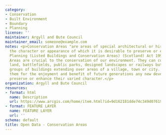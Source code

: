 ```yaml
---
category:
- Conservation
- Built Environment
- Boundary
- Planning
license: ''
maintainer: Argyll and Bute Council
maintainer_email: someone@example.com
notes: <p>Conservation Areas "are areas of special architectural or historic interest,
  the character or appearance of which it is desirable to preserve or enhance". S.61
  Planning (Listed Buildings and Conservation Areas) (Scotland) Act 1997Conservation
  Areas are crucial to the conservation of our environment. They can cover historic
  land, battlefields, public parks, designed landscapes or railways but most contain
  groups of buildings extending over areas of a village, town or city. To safeguard
  them for the enjoyment and benefit of future generations any new development should
  preserve or enhance their varied character.</p>
organization: Argyll and Bute Council
resources:
- format: html
  name: Description
  url: https://www.arcgis.com/home/item.html?id=9d162181dde74c349d07619426219d67
- format: FEATURE LAYER
  name: FEATURE LAYER
  url: ''
schema: default
title: Open Data - Conservation Areas
---
```

